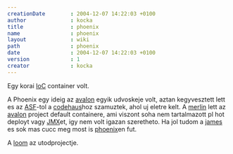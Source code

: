 ```yaml
---
creationDate        : 2004-12-07 14:22:03 +0100 
author              : kocka 
title               : phoenix 
name                : phoenix 
layout              : wiki 
path                : phoenix 
date                : 2004-12-07 14:22:03 +0100 
version             : 1 
creator             : kocka 
---
```

Egy korai [IoC](ioc.html) container volt.

A Phoenix egy ideig az [avalon](avalon.html) egyik udvoskeje volt, aztan kegyvesztett lett es az [ASF](ASF.html)-tol a [codehaus](codehaus.html)hoz szamuztek, ahol uj eletre kelt. A [merlin](Missing.html) lett az [avalon](avalon.html) project default containere, ami viszont soha nem tartalmazott pl hot deployt vagy [JMX](JMX.html)et, igy nem volt igazan szeretheto. Ha jol tudom a [james](james.html) es sok mas cucc meg most is [phoenix](phoenix.html)en fut.

A [loom](loom.html) az utodprojectje.
